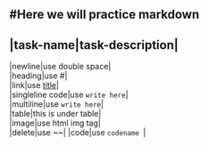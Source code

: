 <!--markdown-->
#Here we will practice markdown
---

|task-name|task-description|  
---
|newline|use double space|  
|heading|use #|  
|link|use [title](link)|  
|singleline code|use `write here`|  
|multiline|use ```write here```|  
|table|this is under table|  
|image|use html img tag|  
|delete|use ~~|
|code|use ```codename ```|
